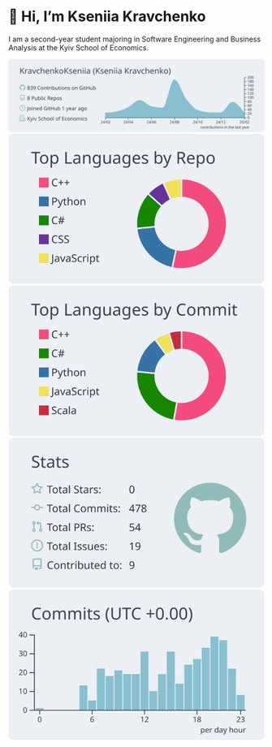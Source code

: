 # 🎀 Hi, I’m Kseniia Kravchenko

I am a second-year student majoring in Software Engineering and Business Analysis at the Kyiv School of Economics. 

<div align="center">
  
  [![](https://raw.githubusercontent.com/KravchenkoKseniia/KravchenkoKseniia/main/profile-summary-card-output/nord_bright/0-profile-details.svg)](https://github.com/vn7n24fzkq/github-profile-summary-cards)
  [![](https://raw.githubusercontent.com/KravchenkoKseniia/KravchenkoKseniia/main/profile-summary-card-output/nord_bright/1-repos-per-language.svg)](https://github.com/vn7n24fzkq/github-profile-summary-cards) [![](https://raw.githubusercontent.com/KravchenkoKseniia/KravchenkoKseniia/main/profile-summary-card-output/nord_bright/2-most-commit-language.svg)](https://github.com/vn7n24fzkq/github-profile-summary-cards)
  [![](https://raw.githubusercontent.com/KravchenkoKseniia/KravchenkoKseniia/main/profile-summary-card-output/nord_bright/3-stats.svg)](https://github.com/vn7n24fzkq/github-profile-summary-cards) [![](https://raw.githubusercontent.com/KravchenkoKseniia/KravchenkoKseniia/main/profile-summary-card-output/nord_bright/4-productive-time.svg)](https://github.com/vn7n24fzkq/github-profile-summary-cards)
</div>


